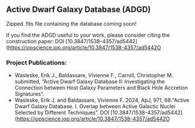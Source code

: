 ## Active Dwarf Galaxy Database (ADGD)

Zipped .fits file containing the database coming soon!


If you find the ADGD useful to your work, please consider citing the construction paper: DOI [10.3847/1538-4357/ad5442] (https://iopscience.iop.org/article/10.3847/1538-4357/ad5442O

### Project Publications:
  + Wasleske, Erik J., Baldassare, Vivienne F., Carroll, Christopher M. submitted, “Active Dwarf Galaxy Database II: Investigating the Connection between Host Galaxy Parameters and Black Hole Accretion Signatures”.
  + Wasleske, Erik J. and Baldassare, Vivienne F. 2024, ApJ, 971, 68.“Active Dwarf Galaxy Database. I. Overlap between Active Galactic Nuclei Selected by Different Techniques”. DOI [10.3847/1538-4357/ad5442] (https://iopscience.iop.org/article/10.3847/1538-4357/ad5442O
